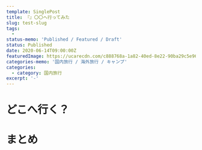 ```yaml
---
template: SinglePost
title: 『』〇〇へ行ってみた
slug: test-slug
tags:
  - 
status-memo: 'Published / Featured / Draft'
status: Published
date: 2020-06-14T09:00:00Z
featuredImage: https://ucarecdn.com/c888768a-1a82-40ed-8e22-90ba29c5e962/
categories-memo: '国内旅行 / 海外旅行 / キャンプ'
categories:
  - category: 国内旅行
excerpt: '-'
---
```


# どこへ行く？


# まとめ
